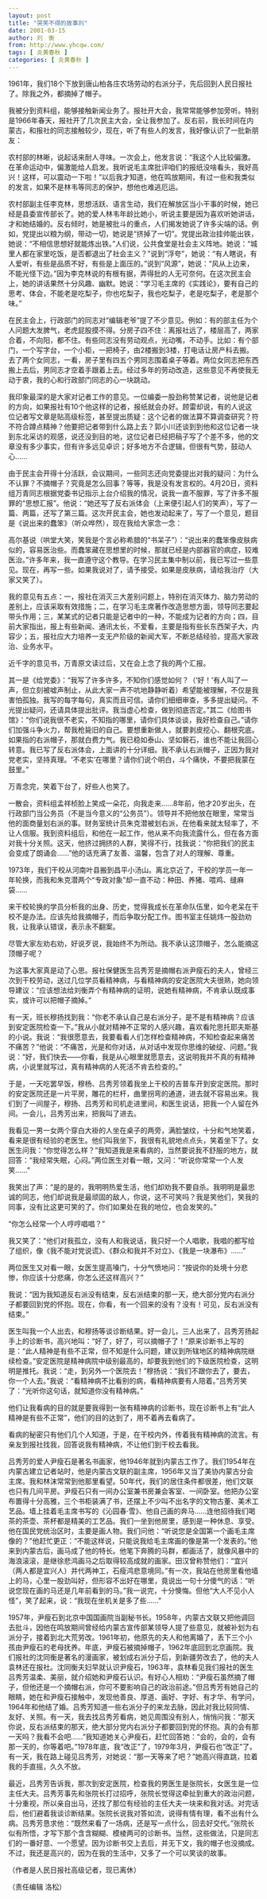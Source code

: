 ```yaml
---
layout: post
title: "哭笑不得的故事刘"
date: 2001-03-15
author: 刘　衡
from: http://www.yhcqw.com/
tags: [ 炎黄春秋 ]
categories: [ 炎黄春秋 ]
---
```




1961年，我们18个下放到唐山柏各庄农场劳动的右派分子，先后回到人民日报社了。除我之外，都摘掉了帽子。


我被分到资料组，能够接触新闻业务了。报社开大会，我常常能够参加旁听。特别是1966年春天，报社开了几次民主大会，全让我参加了。反右前，我长时间在内蒙古，和报社的同志接触较少，现在，听了有些人的发言，我好像认识了一批新朋友：


农村部的林晰，说起话来耐人寻味。一次会上，他发言说：“我这个人比较偏激。在革命运动中，偏激能给人启发。我听说毛主席批评咱们的报纸没啥看头，我好高兴！这样，可以震动一下啦！”以后我才知道，他在鸣放期间，有过一些和我类似的发言，如果不是林韦等同志的保护，想他也难逃厄运。


农村部副主任李克林，思想活跃、语言生动，我们在解放区当小干事的时候，她已经是县委宣传部长了。她的爱人林韦年龄比她小，听说主要是因为喜欢听她讲话，才和她结婚的。反右倾时，她是被批斗的重点，人们揭发她说了许多尖端的话。例如，党提出以粮为纲，带动一切，她说是“挤掉了一切”。党提出政治挂帅能出铁，她说：“不相信思想好就能炼出铁。”人们说，公共食堂是社会主义阵地。她说：“城里人都在家里吃饭，是否都退出了社会主义？”说到“浮夸”，她说：“有人瞎说，有人爱听，有些是品质不好，有些是上面压的。”说到“风源”，她说：“风从上边来，不能光怪下边。”因为李克林说的有根有据，弄得批的人无可奈何。在这次民主会上，她的讲话果然十分风趣、幽默。她说：“学习毛主席的《实践论》，要有自己的思考、体会，不能老是吃梨子，你也吃梨子，我也吃梨子，老是吃梨子，老是那个味。”


在民主会上，行政部门的同志对“编辑老爷”提了不少意见。例如：有的部主任为个人问题大发脾气，老虎屁股摸不得。分房子四不住：离报社远了，楼层高了，两家合着，不向阳，都不住。有些同志没有劳动观点，光动嘴，不动手。比如：有个部门，一个写字台，一个小柜，一把椅子，由2楼搬到3楼，打电话让房产科去搬。去了两个女同志，一看，房子里有四五个男同志围着桌子等着。两位女同志把东西搬上去后，男同志才空着手跟着上去。经过多年的劳动改造，这些意见不再使我无动于衷，我的心和行政部门同志的心一块跳动。


我印象最深的是大家对记者工作的意见。一位编委一股劲称赞某记者，说他是记者的方向，如果报社有10个他这样的记者，报纸就会办好。顾雷却说，有的人说这位记者写文章是贴高级标签，甚至提出质疑：这个记者的做法算不算调查研究？符不符合蹲点精神？他要把记者带到什么路上去？郭小川还谈到到他和这位记者一块到东北采访的观感，说还没到目的地，这位记者已经把稿子写了个差不多，他的文章没有多少事实，但有许多远见卓识；好多地方不合逻辑，但很有气势，鼓动人心……


由于民主会开得十分活跃，会议期间，一些同志还向党委提出对我的疑问：为什么不认罪？不摘帽子？究竟是怎么回事？等等，我是没有发言权的。4月20日，资料组万青同志根据党委书记指示上台介绍我的情况，说我一直不服罪，写了许多不服罪的“思想汇报”。他说：“她还写了反右派体会（上来便引起人们的笑声），写了一篇、两篇，还写了第三篇。这次开民主会，她也发动起来了，写了一个意见，题目是《说出来的蠢笨》（听众哗然），现在我给大家念一念：


高尔基说（哄堂大笑，笑我是个言必称希腊的“书呆子”）：“说出来的蠢笨像皮肤病似的，容易医治些。而蠢笨藏在思想里的时候，那就已经是内部器官的病症，较难医治。”许多年来，我一直遵守这个教导。在学习民主集中制以前，我已写过一些意见。现在，再写一些。如果我说对了，请予接受。如果是皮肤病，请给我治疗（大家又笑了）。


我的意见有五点：一，报社在消灭三大差别问题上，特别在消灭体力、脑力劳动的差别上，应该采取有效措施；二，在学习毛主席著作改造思想方面，领导同志要起带头作用；三，某某式的记者只能是记者中的一种，不能成为记者的方向；四，目前大家指出，报上有些新闻、通讯太长，不爱看，主要是指有些长东西架子大，内容少；五，报社应大力培养一支无产阶级的新闻大军，不断总结经验，提高大家政治、业务水平。

近千字的意见书，万青原文读过后，又在会上念了我的两个汇报。


其一是《给党委》：“我写了许多许多，不知你们感觉如何？（‘好！’有人叫了一声，但立刻被嘘声制止，从此大家一声不吭地静静听着）希望能被理解，不仅是我害怕孤独。我写的每字每句，真实而且可信。请你们细细审查，多多提出疑问。不光提出疑问，还请具体提出批评。我当虚心检查，做到彻底否定。”其二《给图书馆》：“你们说我很不老实，不知指的哪里，请你们具体谈谈，我好检查自己。”请你们加强斗争火力，帮我枪毙旧的自己。要想重新做人，就要剥皮挖心、翻根究底。如果指的右派帽子，那就白费力气。我已稳如泰山、坚如磐石，谁也不能让我回心转意。我已写了反右派体会，上面讲的十分详细。我不承认右派帽子，正因为我对党老实，坚持真理。‘不老实’在哪里？请你们说个明白，斗个痛快，不要把我蒙在鼓里。”

万青念完，笑着下台了，好些人也笑了。


一散会，资料组孟祥桢脸上笑成一朵花，向我走来……8年前，他才20岁出头，在行政部门当公务员（不是当今意义的“公务员”）。领导并不把他放在眼里，常常当他的面商量划右派的事。财务室统计员朱克潜被划右派，在他看来就太轻率了，不让人信服。我到资料组后，和他在一起工作，他从来不向我流露什么，但在各方面对我十分关照。这天，他挤过拥挤的人群，笑得不行，找我说：“你把我们的民主会变成了朗诵会……”他的话充满了友善、温馨，包含了对人的理解、尊重。

1973年，我们干校从河南叶县搬到昌平小汤山。离北京近了，干校的学员一年一年轮换，而我和朱克潜两个“专政对象”却一直不动：种田、养猪、喂鸡、缝麻袋……


来干校轮换的学员分析我的出身、历史，觉得我成长在革命队伍里，如今老呆在干校不是办法。应该先给我摘帽子，而后争取分配工作。图书室主任姚炜一股劲劝我，让我承认错误，表示永不翻案。

尽管大家左劝右劝，好说歹说，我始终不为所动。我不承认这顶帽子，怎么能摘这顶帽子呢？


为这事大家真是动了心思。报社保健医生吕秀芳是摘帽右派尹瘦石的夫人，曾经三次到干校劳动，送过几位学员看精神病，与看精神病的安定医院大夫很熟，她向领导建议：“应该想法给刘衡弄个有精神病的证明，说她有精神病，不肯承认既成事实，或许可以把帽子摘掉。”


有一天，班长穆扬找到我：“你老不承认自己是右派分子，是不是有精神病？应该到安定医院检查一下。”我从小就对精神不正常的人感兴趣，喜欢看陀思托耶夫斯基的小说。我说：“我很愿意去，我要看看人们怎样检查精神病，不知检查起来痛苦不痛苦？”他说：“不痛苦，光是和你对话，从对话中发现你思维的破绽、问题。”我说：“好，我们快去——你看，我是从心眼里就愿意去，这说明我并不真的有精神病，小说里就写过，真有精神病的人死活不肯去检查的。”


于是，一天吃罢早饭，穆杨、吕秀芳领着我坐上干校的吉普车开到安定医院。那时的安定医院还是一片平房，雕花的栏杆，曲里拐弯的通道，进去就不容易出来。我们到了一间屋子，穆扬、吕秀芳和司机走进里间，和医生说话，把我一个人留在外间。一会儿，吕秀芳出来，把我叫了进去。


我看见一男一女两个穿白大褂的人坐在桌子的两旁，满脸皱纹，十分和气地笑着，看来是很有经验的老医生。他们叫我坐下，我很有礼貌地点点头，笑着坐下了。女医生问我：“你觉得怎么样？”我知道我是来看病的，当然要说我不舒服的地方，就回答：“我经常失眠，心闷。”两位医生对看一眼，又问：“听说你常常一个人发笑……”


我笑出了声：“是的是的，我明明热爱生活，他们却劝我不要自杀。我明明是最忠诚的同志，他们却说我是最顽固的敌人，你说，这不可笑吗？我是笑他们，笑我的同事，没有比这更可笑的了。你们如果处在我的地位，也会发笑的。”

“你怎么经常一个人哼哼唱唱？”

我又笑了：“他们对我孤立，没有人和我说话，我只好一个人唱歌，我唱的都写给了组织，像《我不能对党说谎》、《群众和我并不对立》、《我是一块瀑布》……”

两位医生又对看一眼，女医生提高嗓门，十分气愤地问：“按说你的处境十分悲惨，你应该十分悲痛，你怎么还这样高兴？”

我说：“因为我知道反右派没有结束，反右派结束的那一天，绝大部分党内右派分子都要回到党的怀抱。现在，你看，有一个回来的没有？没有！可见，反右派没有结束。”


医生叫我一个人出去，和穆扬等谈诊断结果。好一会儿，三人出来了，吕秀芳扬起手上的诊断书，高兴地叫：“好了，好了，可以摘帽子了！”原来诊断书上写的是：“此人精神是有些不正常，但不知是什么问题，建议到所辖地区的精神病院继续检查。”安定医院是精神病院中级别最高的，却要我到他们的下级医院检查，这明明是推托。我说：“走，到另外一个医院去！”穆扬说：“我们不跟你去了，要去，你一个人去。”我说：“看精神病不比看别的病，看精神病要有人陪着。”吕秀芳笑了：“光听你这句话，就知道你没有精神病。”

他们让我看病的目的就是要我得到一张有精神病的诊断书，现在诊断书上有“此人精神是有些不正常”，他们的目的达到了，用不着再去看病了。

看病的秘密只有他们几个人知道，于是，在干校内外，传着我有精神病的流言。有亲友到报社找我，回答说我有精神病，不让他们到干校去看我。


吕秀芳的爱人尹瘦石是著名书画家，他1946年就到内蒙古工作了。我们1954年在内蒙古建立记者站时，他是内蒙古文联的副主席，1956年又当了美协内蒙古分会主席。我和林沫常常到他那里看望。50年代，我们的居住条件都很差，他们文联也只有几间平房。尹瘦石只有一间办公室兼书房兼会客室、一间卧室。他把办公室布置得十分高雅，三个书柜装满了书，还摆上不少叫不出名字的文物古董、美术工艺品。墙上挂着毛主席书写的《沁园春·雪》、他自己画的奔马……连他招待我们喝茶的茶壶、茶杯都是精美的工艺品。我们一坐到他房里，感到是一种休息、享受。他在国民党统治区时，主要是画人物。我们问他：“听说您是全国第一个画毛主席像的？”他赶忙更正：“不能这样说，只能说我给毛主席画的像是第一个发表的。”他来到内蒙古后，画马成了他的特长。他笔下奔腾的马群，都画活了，就像风暴中的海浪滚滚，是继徐悲鸿画马之后取得较高成就的画家。田汉曾称赞他们：“宜兴（两人都是宜兴人）并代两神工，石瘦鸿悲意境同。”有一次，我站在他房里看他墙上的马，心里一股劲叫好，但形容不出好在哪里，竟说出一句十分傻气的话：“听说您现在画的马还是几年前看到的马。”我一说完，十分懊悔。但他“大人不见小人怪”，笑了起来，说：“我现在坐机关是多了些……”


1957年，尹瘦石到北京中国国画院当副秘书长。1958年，内蒙古文联又把他调回去批斗，因他在鸣放期间曾经给内蒙古宣传部某领导人提了些意见，就被补划为右派分子，接着到北大荒劳改。1961年初，他原先的夫人和他离婚了，丢下三个小孩由尹瘦石的老母抚养。年底，尹瘦石被摘掉帽子，1962年底回到北京画院。我们报社的沈同衡是著名的漫画家，被划成右派分子后，到新疆劳改去了，他的夫人袁林还在报社。沈同衡夫妇早就认识尹瘦石，1963年，袁林看见我们报社的医生吕秀芳温柔、美丽，就介绍她和尹瘦石认识。有好心人相劝：“尹瘦石虽然摘了帽子，但他还是一个摘帽右派，你可不要影响自己的政治前途。”但吕秀芳有她自己的眼睛，她在和尹瘦石接触中，发现他善良、厚道、画好、字好、有才华、有学问，1964年和他结了婚。吕秀芳知道一些右派分子的来龙去脉，因此对我比较同情、友好、关照。有一天，我去找吕秀芳看病，她见周围没有别人，悄悄问我：“那天你说，反右派结束的那天，绝大部分党内右派分子都要回到党的怀抱。真的会有那一天吗？我看不会吧……”我知道她关心尹瘦石，赶忙回答她：“会的，会的，会有那一天的，你等着吧。”1978年底，我“改正”了，1979年3月，尹瘦石也“改正”了。有一天，我在路上碰见吕秀芳，对她说：“那一天等来了吧？”她高兴得直跳，拉着我的手直摇，久久不放。


最近，吕秀芳告诉我，那次到安定医院，检查我的男医生是张院长，女医生是一位主任大夫。吕秀芳事先和张院长打过招呼，张院长觉得这牵扯到重大的政治问题，十分重视，所以亲自出马，还找了那位有经验的主任大夫一块来和我对话。对完话后，他们避着我谈诊断结果。张院长说我对答如流，说得有情有理，看不出有什么病。吕秀芳恳求他：“既然来看了一场病，还是写一点什么，回去好交代。”张院长似有所悟，才写下那个含含糊糊、模棱两可的诊断书。当然，这些做法，只是同志们的一番好意、一个愿望。因为诊断书交上去后，并无下文，我的帽子也没摘成。不过，我还是高兴的，因为在我的生活中，又多了一个可以笑谈的故事。

（作者是人民日报社高级记者，现已离休）

（责任编辑 洛松）


